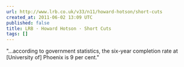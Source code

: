 ```yaml
---
url: http://www.lrb.co.uk/v33/n11/howard-hotson/short-cuts
created_at: 2011-06-02 13:09 UTC
published: false
title: LRB · Howard Hotson · Short Cuts
tags: []
---
```


"...according to government statistics, the six-year completion rate at [University of] Phoenix is 9 per cent."
